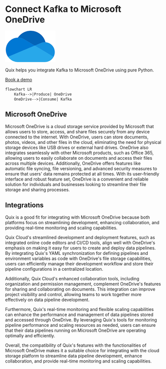 # Connect Kafka to Microsoft OneDrive

![](./images/logo_1.jpg)

Quix helps you integrate Kafka to Microsoft OneDrive using pure Python.

<div>
<a class="md-button md-button--primary" href="https://share.hsforms.com/1iW0TmZzKQMChk0lxd_tGiw4yjw2?__hstc=175542013.2303933fbd746c0ac86d9ccbe9bc9100.1728383268831.1729603416735.1729620918855.31&__hssc=175542013.1.1729620918855&__hsfp=2132701734" target="_blank" style="margin-right:.5rem;">Book a demo</a>
<br/>
</div>

```mermaid
flowchart LR
    Kafka-->|Produce| OneDrive
    OneDrive-->|Consume| Kafka
```

## Microsoft OneDrive

Microsoft OneDrive is a cloud storage service provided by Microsoft that allows users to store, access, and share files securely from any device connected to the internet. With OneDrive, users can store documents, photos, videos, and other files in the cloud, eliminating the need for physical storage devices like USB drives or external hard drives. OneDrive also integrates seamlessly with other Microsoft products, such as Office 365, allowing users to easily collaborate on documents and access their files across multiple devices. Additionally, OneDrive offers features like automatic file syncing, file versioning, and advanced security measures to ensure that users' data remains protected at all times. With its user-friendly interface and robust feature set, OneDrive is a convenient and reliable solution for individuals and businesses looking to streamline their file storage and sharing processes.

## Integrations

Quix is a good fit for integrating with Microsoft OneDrive because both platforms focus on streamlining development, enhancing collaboration, and providing real-time monitoring and scaling capabilities.

Quix Cloud's streamlined development and deployment features, such as integrated online code editors and CI/CD tools, align well with OneDrive's emphasis on making it easy for users to create and deploy data pipelines. By integrating Quix's YAML synchronization for defining pipelines and environment variables as code with OneDrive's file storage capabilities, users can efficiently manage their development workflow and store their pipeline configurations in a centralized location.

Additionally, Quix Cloud's enhanced collaboration tools, including organization and permission management, complement OneDrive's features for sharing and collaborating on documents. This integration can improve project visibility and control, allowing teams to work together more effectively on data pipeline development.

Furthermore, Quix's real-time monitoring and flexible scaling capabilities can enhance the performance and management of data pipelines stored and accessed through OneDrive. By leveraging Quix's tools for monitoring pipeline performance and scaling resources as needed, users can ensure that their data pipelines running on Microsoft OneDrive are operating optimally and efficiently.

Overall, the compatibility of Quix's features with the functionalities of Microsoft OneDrive makes it a suitable choice for integrating with the cloud storage platform to streamline data pipeline development, enhance collaboration, and provide real-time monitoring and scaling capabilities.

